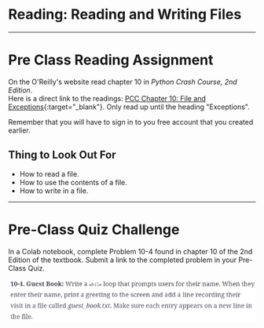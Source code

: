 #  Reading: Reading and Writing Files

---

# Pre Class Reading Assignment

On the O'Reilly's website read chapter 10 in _Python Crash Course, 2nd Edition_. 
</br>Here is a direct link to the readings: [PCC Chapter 10: File and Exceptions](https://learning.oreilly.com/library/view/python-crash-course/9781492071266/xhtml/ch10.xhtml#ch10lev1sec3){:target="_blank"}.
Only read up until the heading "Exceptions".

Remember that you will have to sign in to you free account that you created earlier.

## Thing to Look Out For
 - How to read a file.
 - How to use the contents of a file.
 - How to write in a file.


---

# Pre-Class Quiz Challenge
In a Colab notebook, complete Problem 10-4 found in chapter 10 of the 2nd Edition of the textbook. Submit a link to the completed problem in your Pre-Class Quiz.

![files_preclass_instructions.png](images/files_preclass_instructions.png)
